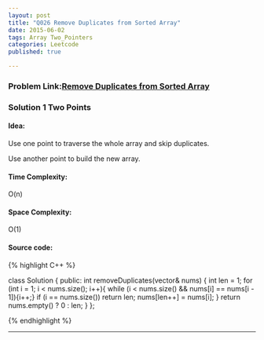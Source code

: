 ```yaml
---
layout: post
title: "Q026 Remove Duplicates from Sorted Array"
date: 2015-06-02
tags: Array Two_Pointers
categories: Leetcode
published: true

---
```

### Problem Link:[Remove Duplicates from Sorted Array](https://leetcode.com/problems/remove-duplicates-from-sorted-array/) 

### Solution 1 Two Points

#### Idea:

Use one point to traverse the whole array and skip duplicates.

Use another point to build the new array.

#### Time Complexity:
O(n)

#### Space Complexity:
O(1)

#### Source code:
{% highlight C++ %}

class Solution {
public:
    int removeDuplicates(vector<int>& nums) {
        int len = 1;
        for (int i = 1; i < nums.size(); i++){
            while (i < nums.size() && nums[i] == nums[i - 1]){i++;}
            if (i == nums.size()) return len;
            nums[len++] = nums[i];
        }
        return nums.empty() ? 0 : len;
    }
};

{% endhighlight %}

---

